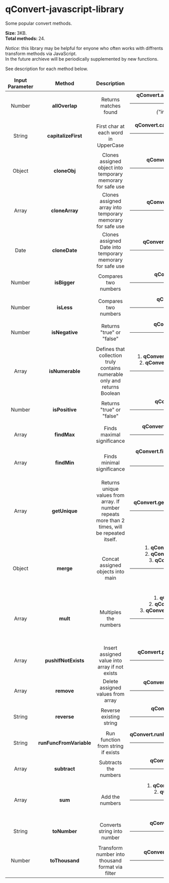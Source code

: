 # qConvert-javascript-library
Some popular convert methods.

<b>Size: </b> 3KB.<br/>
<b>Total methods: </b> 24.

<p><i>Notice: </i>this library may be helpful for enyone who often works with diffrents transform methods via JavaScript. <br/>
In the future archieve will be periodically supplemented by new functions.

<p>See description for each method below.</p>

<table width="100%">
<thead>
<tr align="center">
<td> <b>Input Parameter</b> </td>
<td> <b>Method</b> </td>
<td> <b>Description</b> </td>
<td> <b>Example</b> </td>
</tr>
</thead>
<tbody>

<tr align="center">
<td> Number </td>
<td> <b>allOverlap</b> </td>
<td> Returns matches found </td>
<td> <b>qConvert.allOverlap</b>(4, [3,43,'a',4], 2); <hr/> <p><i> {"index": 3, "value": 4} </i></p> </td>
</tr>

<tr align="center">
<td> String </td>
<td> <b>capitalizeFirst</b> </td>
<td> First char at each word in UpperCase </td>
<td> <b>qConvert.capitalizeFirst</b>("hello world!"); <hr/> <p><i> Hello World! </i></p> </td>
</tr>

<tr align="center">
<td> Object </td>
<td> <b>cloneObj</b> </td>
<td> Clones assigned object into temporary memorary for safe use</td>
<td> <b>qConvert.cloneObj</b>({a:1, b:2}); <hr/> <p><i> {a:1, b:2} </i></p> </td>
</tr>

<tr align="center">
<td> Array </td>
<td> <b>cloneArray</b> </td>
<td> Clones assigned array into temporary memorary for safe use</td>
<td> <b>qConvert.cloneArray</b>([1,2,3]); <hr/> - </td>
</tr>

<tr align="center">
<td> Date </td>
<td> <b>cloneDate</b> </td>
<td> Clones assigned Date into temporary memorary for safe use</td>
<td> <b>qConvert.cloneDate</b>(new Date()); <hr/> - </td>
</tr>

<tr align="center">
<td> Number </td>
<td> <b>isBigger</b> </td>
<td> Compares two numbers </td>
<td> <b>qConvert.isBigger</b>(3,7); <hr/> false </td>
</tr>

<tr align="center">
<td> Number </td>
<td> <b>isLess</b> </td>
<td> Compares two numbers </td>
<td> <b>qConvert.isLess</b>(4,5); <hr/> true </td>
</tr>

<tr align="center">
<td> Number </td>
<td> <b>isNegative</b> </td>
<td> Returns "true" or "false" </td>
<td> <b>qConvert.isNegative</b>(4); <hr/> false </td>
</tr>

<tr align="center">
<td> Array </td>
<td> <b>isNumerable</b> </td>
<td> Defines that collection truly contains numerable only and returns Boolean </td>
<td> 1. <b>qConvert.isNumerable</b>([1,2,3, 'a']); <br/> 2. <b>qConvert.isNumerable</b>([1,2,"3"]); <hr/> 1. false<br/> 2. true </td>
</tr>

<tr align="center">
<td> Number </td>
<td> <b>isPositive</b> </td>
<td> Returns "true" or "false" </td>
<td> <b>qConvert.isPositive</b>(4); <hr/> true </td>
</tr>

<tr align="center">
<td> Array </td>
<td> <b>findMax</b> </td>
<td> Finds maximal significance </td>
<td> <b>qConvert.findMax</b>([-1,2,35,6,4]); <hr/> 35 </td>
</tr>

<tr align="center">
<td> Array </td>
<td> <b>findMin</b> </td>
<td> Finds minimal significance </td>
<td> <b>qConvert.findMin</b>([-1,2,35,6,4, 0, -30, 31]); <hr/> -30 </td>
</tr>

<tr align="center">
<td> Array </td>
<td> <b>getUnique</b> </td>
<td> Returns unique values from array. If number repeats more than 2 times, will be repeated itself. </td>
<td> <b>qConvert.getUnique</b>([2,3,2,5,4,3,5,5,4]); <hr/> [2,3,5,4] </td>
</tr>

<tr align="center">
<td> Object </td>
<td> <b>merge</b> </td>
<td> Concat assigned objects into main </td>
<td> 1. <b>qConvert.merge</b>({a:1}, {b:2}); <br/> 2. <b>qConvert.merge</b>({a:1}, {a:3}); <br/> 3. <b>qConvert.merge</b>({a:1}, 5); <hr/> 1. {a:1, b:2} <br/> 2. {a:3} <br/> 3. {a:1}  </td>
</tr>

<tr align="center">
<td> Array </td>
<td> <b>mult</b> </td>
<td> Multiples the numbers </td>
<td> 1. <b>qConvert.mult</b>(1,2,3);<br/> 2. <b>qConvert.mult</b>("1",[4], 2); <br/> 3. <b>qConvert.mult</b>("1",[4], 2, [1.25]); <hr/> 1. 6<br/> 2. 8<br/> 3. 10 </td>
</tr>

<tr align="center">
<td> Array </td>
<td> <b>pushIfNotExists</b> </td>
<td> Insert assigned value into array if not exists </td>
<td> <b>qConvert.pushIfNotExists</b>([1,2,4], 3); <hr/> [1,2,3,4] </td>
</tr>

<tr align="center">
<td> Array </td>
<td> <b>remove</b> </td>
<td> Delete assigned values from array </td>
<td> <b>qConvert.remove</b>([1,2,3,4,5], 3); <hr/> [1,2,4,5] </td>
</tr>

<tr align="center">
<td> String </td>
<td> <b>reverse</b> </td>
<td> Reverse existing string </td>
<td> <b>qConvert.reverse</b>("hello"); <hr/> olleh </td>
</tr>

<tr align="center">
<td> String </td>
<td> <b>runFuncFromVariable</b> </td>
<td> Run function from string if exists </td>
<td> <b>qConvert.runFuncFromVariable</b>("greeting"); <hr/> greeting() </td>
</tr>

<tr align="center">
<td> Array </td>
<td> <b>subtract</b> </td>
<td> Subtracts the numbers </td>
<td> <b>qConvert.subtract</b>("hello"); <hr/> - </td>
</tr>

<tr align="center">
<td> Array </td>
<td> <b>sum</b> </td>
<td> Add the numbers </td>
<td> 1. <b>qConvert.sum</b>([1,2,3], [4]); <br/> 2. <b>qConvert.sum</b>(1,2,3); <hr/> 1. 10 <br/> 2. 6</td>
</tr>

<tr align="center">
<td> String </td>
<td> <b>toNumber</b> </td>
<td> Converts string into number </td>
<td> <b>qConvert.toNumber</b>("3.5"); <hr/> 3.5 </td>
</tr>

<tr align="center">
<td> Number </td>
<td> <b>toThousand</b> </td>
<td> Transform number into thousand format via filter </td>
<td> <b>qConvert.toThousand</b>(1233.5"); <hr/> 1,233.5 </td>
</tr>

</tbody>
</table>